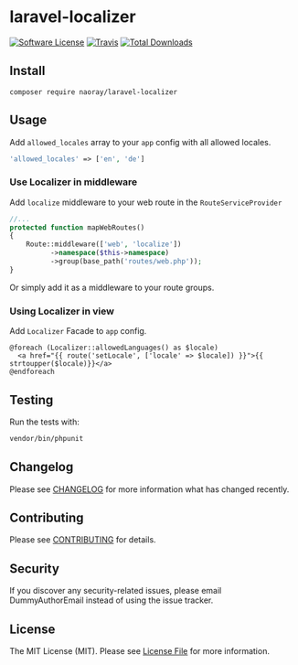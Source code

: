 # laravel-localizer

[![Software License](https://img.shields.io/badge/license-MIT-brightgreen.svg?style=flat-square)](LICENSE.md)
[![Travis](https://img.shields.io/travis/naoray/laravel-localizer.svg?style=flat-square)]()
[![Total Downloads](https://img.shields.io/packagist/dt/naoray/laravel-localizer.svg?style=flat-square)](https://packagist.org/packages/naoray/laravel-localizer)

## Install
`composer require naoray/laravel-localizer`

## Usage
Add `allowed_locales` array to your `app` config with all allowed locales.

```php
'allowed_locales' => ['en', 'de']
```

### Use Localizer in middleware
Add `localize` middleware to your web route in the `RouteServiceProvider`

```php
//...
protected function mapWebRoutes()
{
    Route::middleware(['web', 'localize'])
          ->namespace($this->namespace)
          ->group(base_path('routes/web.php'));
}
```

Or simply add it as a middleware to your route groups.

### Using Localizer in view
Add `Localizer` Facade to `app` config.

```blade
@foreach (Localizer::allowedLanguages() as $locale)
  <a href="{{ route('setLocale', ['locale' => $locale]) }}">{{ strtoupper($locale)}}</a>
@endforeach
```

## Testing
Run the tests with:

``` bash
vendor/bin/phpunit
```

## Changelog
Please see [CHANGELOG](CHANGELOG.md) for more information what has changed recently.

## Contributing
Please see [CONTRIBUTING](CONTRIBUTING.md) for details.

## Security
If you discover any security-related issues, please email DummyAuthorEmail instead of using the issue tracker.

## License
The MIT License (MIT). Please see [License File](/LICENSE.md) for more information.